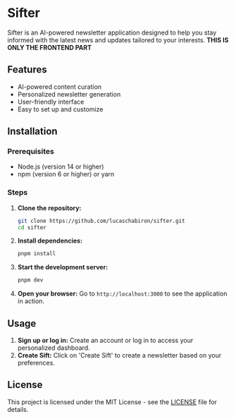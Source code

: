 # Sifter

Sifter is an AI-powered newsletter application designed to help you stay informed with the latest news and updates tailored to your interests.
**THIS IS ONLY THE FRONTEND PART**

## Features

- AI-powered content curation
- Personalized newsletter generation
- User-friendly interface
- Easy to set up and customize

## Installation

### Prerequisites

- Node.js (version 14 or higher)
- npm (version 6 or higher) or yarn

### Steps

1. **Clone the repository:**

   ```bash
   git clone https://github.com/lucaschabiron/sifter.git
   cd sifter
   ```

2. **Install dependencies:**

   ```bash
   pnpm install
   ```

3. **Start the development server:**

   ```bash
   pnpm dev
   ```

4. **Open your browser:**
   Go to `http://localhost:3000` to see the application in action.

## Usage

1. **Sign up or log in:** Create an account or log in to access your personalized dashboard.
2. **Create Sift:** Click on 'Create Sift' to create a newsletter based on your preferences.

## License

This project is licensed under the MIT License - see the [LICENSE](LICENSE) file for details.
